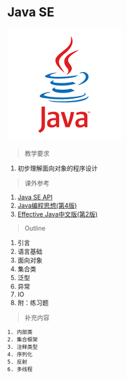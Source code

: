 # Java SE

![Java SE](../image/javase/java_logo.png)

> 教学要求

1. 初步理解面向对象的程序设计

> 课外参考

1. [Java SE API](http://docs.oracle.com/javase/7/docs/api/)
2. [Java编程思想(第4版)](http://www.amazon.cn/Java%E7%BC%96%E7%A8%8B%E6%80%9D%E6%83%B3-%E5%9F%83%E5%8F%B2%E5%B0%94/dp/B0011F7WU4/ref=sr_1_1?ie=UTF8&qid=1449502095&sr=8-1&keywords=java)
3. [Effective Java中文版(第2版)](http://www.amazon.cn/Sun-%E5%85%AC%E5%8F%B8%E6%A0%B8%E5%BF%83%E6%8A%80%E6%9C%AF%E4%B8%9B%E4%B9%A6-Effective-Java%E4%B8%AD%E6%96%87%E7%89%88-Joshua-Bloch/dp/B001PTGR52/ref=sr_1_1?ie=UTF8&qid=1451488145&sr=8-1&keywords=effective+java)
> Outline

1. 引言
2. 语言基础
3. 面向对象
4. 集合类
5. 泛型
6. 异常
7. IO
8. 附：练习题

> 补充内容

    1. 内部类
    2. 集合框架
    3. 注释类型
    4. 序列化
    5. 反射
    6. 多线程